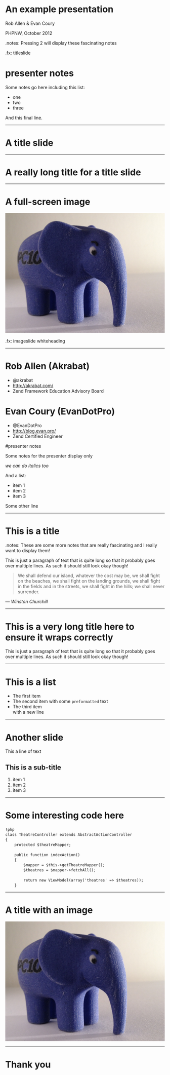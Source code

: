 
# An example presentation 

Rob Allen & Evan Coury

PHPNW, October 2012

.notes: Pressing 2 will display these fascinating notes

.fx: titleslide


# presenter notes
Some notes go here including this list:

* one
* two
* three

And this final line.

---

# A title slide

---

# A really long title for a title slide

---

# A full-screen image

<img src="elephpant.jpg" />


.fx: imageslide whiteheading

---


# Rob Allen (Akrabat)

* @akrabat
* http://akrabat.com/
* Zend Framework Education Advisory Board



# Evan Coury (EvanDotPro)

* @EvanDotPro
* http://blog.evan.pro/
* Zend Certified Engineer


#presenter notes

Some notes for the presenter display only

*we can do italics too*

And a list:

* item 1
* item 2
* item 3

Some other line

---

# This is a title

.notes: These are some more notes that are really fascinating and I really want to display them!


This is just a paragraph of text that is quite long so that it probably goes over multiple lines. As such it should still look okay though!

>We shall defend our island, whatever the cost may be, we shall fight on the beaches, we shall fight on the landing grounds, we shall fight in the fields and in the streets, we shall fight in the hills; we shall never surrender.

<div class="cite">&mdash; <cite>Winston Churchill</cite></div>


---

# This is a very long title here to ensure it wraps correctly

This is just a paragraph of text that is quite long so that it probably goes over multiple lines. As such it should still look okay though!


---

# This is a list

* The first item
* The second item with some `preformatted` text
* The third item  
   with a new line

---

# Another slide

This a line of text

## This is a sub-title

1. item 1
2. item 2
3. item 3

---

# Some interesting code here

    !php
    class TheatreController extends AbstractActionController
    {
        protected $theatreMapper;

        public function indexAction()
        {
            $mapper = $this->getTheatreMapper();
            $theatres = $mapper->fetchAll();

            return new ViewModel(array('theatres' => $theatres));
        }

---

# A title with an image

<img src="elephpant.jpg" />


---
# Thank you



